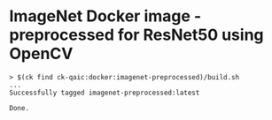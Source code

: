 # ImageNet Docker image - preprocessed for ResNet50 using OpenCV 

```
> $(ck find ck-qaic:docker:imagenet-preprocessed)/build.sh
...
Successfully tagged imagenet-preprocessed:latest

Done.
```
